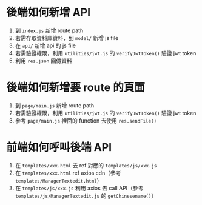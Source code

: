# 後端如何新增 API
1. 到 `index.js` 新增 route path
2. 若需存取資料庫資料，到 `model/` 新增 js file
3. 在 `api/` 新增 api 的 js file
4. 若需驗證權限，利用 `utilities/jwt.js` 的 `verifyJwtToken()` 驗證 jwt token
5. 利用 `res.json` 回傳資料
# 後端如何新增要 route 的頁面
1. 到 `page/main.js` 新增 route path
2. 若需驗證權限，利用 `utilities/jwt.js` 的 `verifyJwtToken()` 驗證 jwt token
3. 參考 `page/main.js` 裡面的 function 去使用 `res.sendFile()`

# 前端如何呼叫後端 API
1. 在 `templates/xxx.html` 去 ref 對應的 `templates/js/xxx.js`
2. 在 `templates/xxx.html` ref axios cdn（參考 `templates/ManagerTextedit.html`）
3. 在 `templates/js/xxx.js` 利用 axios 去 call API（參考 `templates/js/ManagerTextedit.js` 的 `getChinesename()`）
